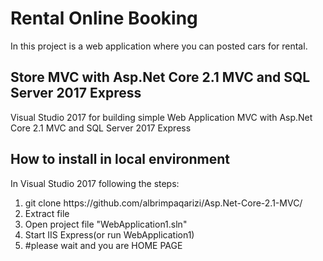 
# Rental Online Booking
In this project is a web application where you can posted cars for rental.


<h2>Store MVC with Asp.Net Core 2.1 MVC and SQL Server 2017 Express</h2>
<p>Visual Studio 2017 for building simple Web Application MVC with Asp.Net Core 2.1 MVC and SQL Server 2017 Express</p>

<h2>How to install in local environment</h2>
<p>In Visual Studio 2017 following the steps:</p>
<ol> 
  <li>git clone https://github.com/albrimpaqarizi/Asp.Net-Core-2.1-MVC/</li>
  <li>Extract file</li>
  <li>Open project file "WebApplication1.sln"</li>
  <li>Start IIS Express(or run WebApplication1)</li>
  <li>#please wait and you are HOME PAGE</li>
  </ol>
